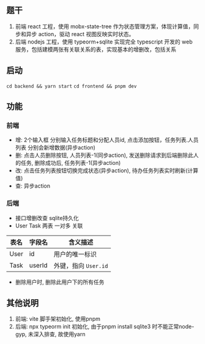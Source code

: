 ## 题干
1. 前端 react 工程，使用 mobx-state-tree 作为状态管理方案，体现计算值，同步和异步 action，驱动 react 视图反映实时状态。
2. 后端 nodejs 工程，使用 typeorm+sqlite 实现完全 typescript 开发的 web 服务，包括建模两张有关联关系的表，实现基本的增删改，包括关系

## 启动
`cd backend && yarn start`
`cd frontend && pnpm dev`

## 功能

### 前端

- 增: 2个输入框 分别输入任务标题和分配人员id, 点击添加按钮，任务列表.人员列表 分别会新增数据(异步action) 
- 删: 点击人员删除按钮, 人员列表-1(同步action), 发送删除请求到后端删除此人的任务, 删除成功后, 任务列表-1(异步action)
- 改: 点击任务列表按钮切换完成状态(异步action), 待办任务列表实时刷新(计算值)
- 查: 异步action

### 后端
- 接口增删改查 sqlite持久化
- User Task 两表 一对多 关联

| 表名 | 字段名 | 含义描述             |
| ---- | ------ | -------------------- |
| User | id     | 用户的唯一标识       |
| Task | userId | 外键，指向 `User.id` |

- 删除用户时, 删除此用户下的所有任务

## 其他说明
1. 前端: vite 脚手架初始化, 使用pnpm
2. 后端: npx typeorm init 初始化, 由于pnpm install sqlite3 时不能正常node-gyp, 未深入排查, 故使用yarn
